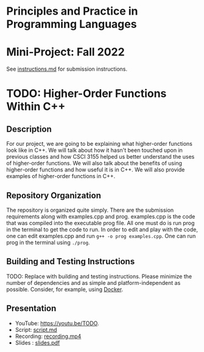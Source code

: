 # Principles and Practice in Programming Languages
# Mini-Project: Fall 2022

See [instructions.md](instructions.md) for submission instructions.

# TODO: Higher-Order Functions Within C++

## Description

For our project, we are going to be explaining what higher-order functions look like in C++. We will talk about how it hasn't been touched upon in previous classes and how CSCI 3155 helped us better understand the uses of higher-order functions. We will also talk about the benefits of using higher-order functions and how useful it is in C++. We will also provide examples of higher-order functions in C++.
## Repository Organization

The repository is organized quite simply. There are the submission requirements along with examples.cpp and prog. examples.cpp is the code that was compiled into the executable prog file. All one must do is run prog in the terminal to get the code to run. In order to edit and play with the code, one can edit examples.cpp and run ```g++ -o prog examples.cpp```. One can run prog in the terminal using ```./prog```.

## Building and Testing Instructions

TODO: Replace with building and testing instructions. Please minimize the number of dependencies and as simple and platform-independent as possible. Consider, for example, using [Docker](https://www.docker.com/).

## Presentation

- YouTube: https://youtu.be/TODO.
- Script: [script.md](script.md)
- Recording: [recording.mp4](recording.mp4)
- Slides : [slides.pdf](slides.pdf)
